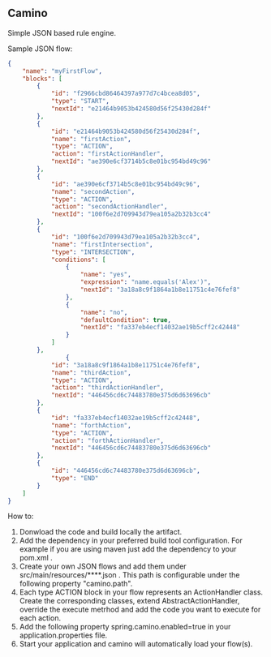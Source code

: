 ## Camino

Simple JSON based rule engine.

Sample JSON flow:
```json
{
	"name": "myFirstFlow",
	"blocks": [
		{
			"id": "f2966cbd86464397a977d7c4bcea8d05",
			"type": "START",
			"nextId": "e21464b9053b424580d56f25430d284f"
		},
		{
			"id": "e21464b9053b424580d56f25430d284f",
			"name": "firstAction",
			"type": "ACTION",
			"action": "firstActionHandler",
			"nextId": "ae390e6cf3714b5c8e01bc954bd49c96"
		},
		{
			"id": "ae390e6cf3714b5c8e01bc954bd49c96",
			"name": "secondAction",
			"type": "ACTION",
			"action": "secondActionHandler",
			"nextId": "100f6e2d709943d79ea105a2b32b3cc4"
		},
		{
			"id": "100f6e2d709943d79ea105a2b32b3cc4",
			"name": "firstIntersection",
			"type": "INTERSECTION",
			"conditions": [
				{
					"name": "yes",
					"expression": "name.equals('Alex')",
					"nextId": "3a18a8c9f1864a1b8e11751c4e76fef8"
				},
				{
					"name": "no",
					"defaultCondition": true,
					"nextId": "fa337eb4ecf14032ae19b5cff2c42448"
				}
			]
		},
				{
			"id": "3a18a8c9f1864a1b8e11751c4e76fef8",
			"name": "thirdAction",
			"type": "ACTION",
			"action": "thirdActionHandler",
			"nextId": "446456cd6c74483780e375d6d63696cb"
		},
		{
			"id": "fa337eb4ecf14032ae19b5cff2c42448",
			"name": "forthAction",
			"type": "ACTION",
			"action": "forthActionHandler",
			"nextId": "446456cd6c74483780e375d6d63696cb"
		},
		{
			"id": "446456cd6c74483780e375d6d63696cb",
			"type": "END"
		}
	]
}
```

How to:
1. Donwload the code and build locally the artifact.
2. Add the dependency in your preferred build tool configuration.
   For example if you are using maven just add the dependency to your pom.xml .
3. Create your own JSON flows and add them under src/main/resources/****.json .
   This path is configurable under the following property "camino.path".
4. Each type ACTION block in your flow represents an ActionHandler class.
   Create the corresponding classes, extend AbstractActionHandler,
   override the execute metrhod and add the code you want to execute for each action.
5. Add the following property spring.camino.enabled=true in your application.properties file.
6. Start your application and camino will automatically load your flow(s).
